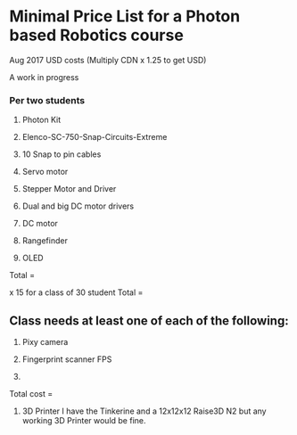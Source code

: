 # Minimal Price List for a Photon based Robotics course 
Aug 2017 USD costs
(Multiply CDN x 1.25 to get USD)

A work in progress


### Per two students

1. Photon Kit 

1. Elenco-SC-750-Snap-Circuits-Extreme

1. 10 Snap to pin cables

1. Servo motor

1. Stepper Motor and Driver

1. Dual and big DC motor drivers

1. DC motor

1. Rangefinder

1. OLED

Total =   

x 15 for a class of 30 student Total = 


## Class needs at least one of each of the following:

1. Pixy camera

1. Fingerprint scanner FPS

1. 



Total cost = 



1. 3D Printer I have the Tinkerine and a 12x12x12 Raise3D N2 but any working 3D Printer would be fine.





